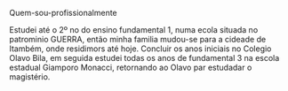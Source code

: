 <!DDOCTYPE.html>
 Quem-sou-profissionalmente


Estudei até o 2º no do ensino fundamental 1, numa ecola situada no patrominio GUERRA, então minha familia mudou-se para a cideade de Itambém, onde residimors até hoje. 
Concluir os anos iniciais no Colegio Olavo Bila, em seguida estudei todas os anos de fundamental 3 na escola estadual Giamporo Monacci, retornando ao Olavo par estudadar o magistério.
